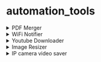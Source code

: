# automation_tools


<details>
  <summary> PDF Merger</summary>
  This script will merge the pdfs in a directory into a single pdf.
  
  [Download Script](https://github.com/roboticsengineer93/automation_tools/blob/master/pdf_merger.py)
```
pip3 install PyPDF2
pip3 install glob
python3 pdf_merger.py
```

</details>

<details>
   <summary> WiFi Notifier </summary> 
This script will check for internet connection status every n seconds.

[Download Script](https://github.com/roboticsengineer93/automation_tools/blob/master/wifi_notifier.py)
```
python3 wifi_notifier.py
```
</details>

<details>

<summary> Youtube Downloader </summary> 
This  will download youtube videos.

[Download Script]((https://github.com/roboticsengineer93/automation_tools/blob/master/youtube_downloader.py))
```
pip3 install PySimpleGUI
pip3 install pytube3

python3 youtube_downloader.py
```
</details>

<details>

 <summary> Image Resizer </summary> 
This script will resize the input image.

[Download Script]((https://github.com/roboticsengineer93/automation_tools/blob/master/image_resize.py))

```
python3 image_resize.py --input_file=image.jpg -w=256 -h=256"
```

</details>

<details>
<summary> 
IP camera video saver </summary>
This script will read and write from IP camera

[Download Script]((https://github.com/arjunskumar/automation_tools/blob/master/video_rtsp_saver.py))
```
python3 video_rtsp_saver.py
```
</details>
